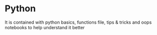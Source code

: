 # Python
It is contained with python basics, functions file, tips & tricks and oops notebooks to help understand it better 
